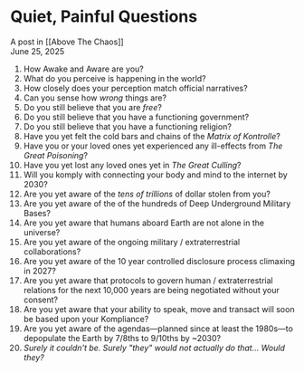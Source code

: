 # Quiet, Painful Questions
A post in [[Above The Chaos]]  
June 25, 2025

1. How Awake and Aware are you?  
2. What do you perceive is happening in the world?  
3. How closely does your perception match official narratives?  
4. Can you sense how *wrong* things are?  
5. Do you still believe that you are *free*?  
6. Do you still believe that you have a functioning government?  
7. Do you still believe that you have a functioning religion?  
8. Have you yet felt the cold bars and chains of the *Matrix of Kontrolle*?  
9. Have you or your loved ones yet experienced any ill-effects from *The Great Poisoning*?   
10. Have you yet lost any loved ones yet in *The Great Culling*?  
11. Will you komply with connecting your body and mind to the internet by 2030?  
12. Are you yet aware of the *tens of trillions* of dollar stolen from you?  
13. Are you yet aware of the of the hundreds of Deep Underground Military Bases?  
14. Are you yet aware that humans aboard Earth are not alone in the universe?  
15. Are you yet aware of the ongoing military / extraterrestrial collaborations?  
16. Are you yet aware of the 10 year controlled disclosure process climaxing in 2027?  
17. Are you yet aware that protocols to govern human / extraterrestrial relations for the next 10,000 years are being negotiated without your consent?  
18. Are you yet aware that your ability to speak, move and transact will soon be based upon your Kompliance?  
19. Are you yet aware of the agendas—planned since at least the 1980s—to depopulate the Earth by 7/8ths to 9/10ths by ~2030?  
20. _Surely it couldn't be. Surely "they" would not actually do that... Would they?_  


